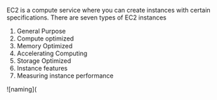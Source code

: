 EC2 is a compute service where you can create instances with certain specifications.
There are seven types of EC2 instances 
1. General Purpose
2. Compute optimized
3. Memory Optimized
4. Accelerating Computing
5. Storage Optimized
6. Instance features
7. Measuring instance performance

![naming](
